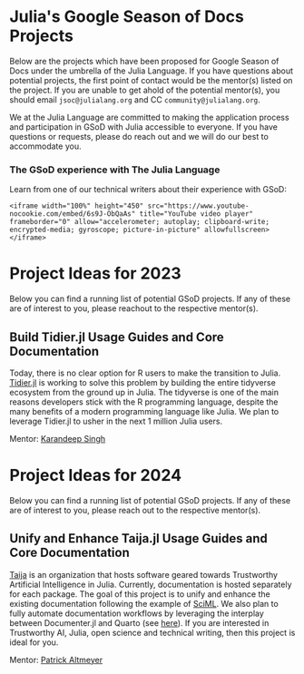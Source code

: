 # Julia's Google Season of Docs Projects

Below are the projects which have been proposed for Google Season of Docs under the umbrella of the Julia Language. If you have questions about potential projects, the first point of contact would be the mentor(s) listed on the project. If you are unable to get ahold of the potential mentor(s), you should email `jsoc@julialang.org` and CC `community@julialang.org`.

We at the Julia Language are committed to making the application process and participation in GSoD with Julia accessible to everyone. If you have questions or requests, please do reach out and we will do our best to accommodate you.

### The GSoD experience with The Julia Language

Learn from one of our technical writers about their experience with GSoD:
~~~
<iframe width="100%" height="450" src="https://www.youtube-nocookie.com/embed/6s9J-ObQaAs" title="YouTube video player" frameborder="0" allow="accelerometer; autoplay; clipboard-write; encrypted-media; gyroscope; picture-in-picture" allowfullscreen></iframe>
~~~

# Project Ideas for 2023

Below you can find a running list of potential GSoD projects. If any of these are of interest to you, please reachout to the respective mentor(s).

## Build Tidier.jl Usage Guides and Core Documentation

Today, there is no clear option for R users to make the transition to Julia. [Tidier.jl](https://github.com/kdpsingh/Tidier.jl) is working to solve this problem by building the entire tidyverse ecosystem from the ground up in Julia. The tidyverse is one of the main reasons developers stick with the R programming language, despite the many benefits of a modern programming language like Julia. We plan to leverage Tidier.jl to usher in the next 1 million Julia users. 

Mentor: [Karandeep Singh](https://github.com/kdpsingh)

# Project Ideas for 2024

Below you can find a running list of potential GSoD projects. If any of these are of interest to you, please reach out to the respective mentor(s).

## Unify and Enhance Taija.jl Usage Guides and Core Documentation

[Taija](https://github.com/JuliaTrustworthyAI) is an organization that hosts software geared towards Trustworthy Artificial Intelligence in Julia. Currently, documentation is hosted separately for each package. The goal of this project is to unify and enhance the existing documentation following the example of [SciML](https://docs.sciml.ai/Overview/stable/). We also plan to fully automate documentation workflows by leveraging the interplay between Documenter.jl and Quarto (see [here](https://forem.julialang.org/kellertuer/render-quarto-tutorials-in-documenterjl-with-github-actions-3fo)). If you are interested in Trustworthy AI, Julia, open science and technical writing, then this project is ideal for you. 

Mentor: [Patrick Altmeyer](https://github.com/kdpsingh)
